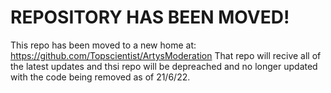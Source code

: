# REPOSITORY HAS BEEN MOVED!

This repo has been moved to a new home at: https://github.com/Topscientist/ArtysModeration
That repo will recive all of the latest updates and thsi repo will be depreached and no longer updated with the code being removed as of 21/6/22.
